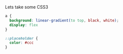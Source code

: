 Lets take some CSS3

```css
a {
  background: linear-gradient(to top, black, white);
  display: flex
}

::placeholder {
  color: #ccc
}
```

